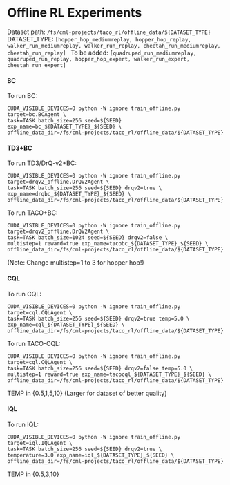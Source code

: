 # Offline RL Experiments
Dataset path: ```/fs/cml-projects/taco_rl/offline_data/${DATASET_TYPE}```
DATASET_TYPE: ```[hopper_hop_mediumreplay, hopper_hop_replay, walker_run_mediumreplay, walker_run_replay, cheetah_run_mediumreplay, cheetah_run_replay] ```
To be added: ```[quadruped_run_mediumreplay, quadruped_run_replay, hopper_hop_expert, walker_run_expert, cheetah_run_expert] ```


#### BC
To run BC:
```
CUDA_VISIBLE_DEVICES=0 python -W ignore train_offline.py target=bc.BCAgent \
task=TASK batch_size=256 seed=${SEED} exp_name=bc_${DATASET_TYPE}_${SEED} \
offline_data_dir=/fs/cml-projects/taco_rl/offline_data/${DATASET_TYPE}
```
#### TD3+BC
To run TD3/DrQ-v2+BC:
```
CUDA_VISIBLE_DEVICES=0 python -W ignore train_offline.py target=drqv2_offline.DrQV2Agent \
task=TASK batch_size=256 seed=${SEED} drqv2=true \
exp_name=drqbc_${DATASET_TYPE}_${SEED} \
offline_data_dir=/fs/cml-projects/taco_rl/offline_data/${DATASET_TYPE}
```

To run TACO+BC:
```
CUDA_VISIBLE_DEVICES=0 python -W ignore train_offline.py target=drqv2_offline.DrQV2Agent \
task=TASK batch_size=1024 seed=${SEED} drqv2=false \
multistep=1 reward=true exp_name=tacobc_${DATASET_TYPE}_${SEED} \
offline_data_dir=/fs/cml-projects/taco_rl/offline_data/${DATASET_TYPE}
```
(Note: Change multistep=1 to 3 for hopper hop!)

#### CQL
To run CQL:
```
CUDA_VISIBLE_DEVICES=0 python -W ignore train_offline.py target=cql.CQLAgent \
task=TASK batch_size=256 seed=${SEED} drqv2=true temp=5.0 \
exp_name=cql_${DATASET_TYPE}_${SEED} \
offline_data_dir=/fs/cml-projects/taco_rl/offline_data/${DATASET_TYPE}
```
To run TACO-CQL:
```
CUDA_VISIBLE_DEVICES=0 python -W ignore train_offline.py target=cql.CQLAgent \
task=TASK batch_size=256 seed=${SEED} drqv2=false temp=5.0 \
multistep=1 reward=true exp_name=tacocql_${DATASET_TYPE}_${SEED} \
offline_data_dir=/fs/cml-projects/taco_rl/offline_data/${DATASET_TYPE}
```
TEMP in {0.5,1,5,10} (Larger for dataset of better quality)


#### IQL
To run IQL:
```
CUDA_VISIBLE_DEVICES=0 python -W ignore train_offline.py target=iql.IQLAgent \
task=TASK batch_size=256 seed=${SEED} drqv2=true \
temperature=3.0 exp_name=iql_${DATASET_TYPE}_${SEED} \
offline_data_dir=/fs/cml-projects/taco_rl/offline_data/${DATASET_TYPE}
```
TEMP in {0.5,3,10}

